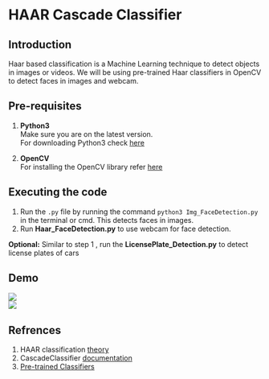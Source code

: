 # HAAR Cascade Classifier  

## Introduction  
Haar based classification is a Machine Learning technique to detect objects in images or videos. We will be using pre-trained Haar classifiers in OpenCV to detect faces in images and webcam.  

## Pre-requisites  
1) **Python3**   
  Make sure you are on the latest version.  
  For downloading Python3 check [here](https://www.python.org/downloads/)  
  
2) **OpenCV**   
  For installing the OpenCV library refer [here](https://pypi.org/project/opencv-python/)

## Executing the code  
1) Run the `.py` file by running the command `python3 Img_FaceDetection.py` in the terminal or cmd. This detects faces in images.  
2) Run **Haar_FaceDetection.py** to use webcam for face detection.  

**Optional:** Similar to step 1 , run the **LicensePlate_Detection.py** to detect license plates of cars

## Demo  
![](https://github.com/Pranjalmishra30/openCV-Rep/blob/master/Mini-Projects/Haar_Cascade_Classifier/Data/Face_Detected.png)  
![](https://github.com/Pranjalmishra30/openCV-Rep/blob/master/Mini-Projects/Haar_Cascade_Classifier/Data/LicensePlate_Detected.png)

## Refrences  
1. HAAR classification [theory](https://docs.opencv.org/master/db/d28/tutorial_cascade_classifier.html)  
2. CascadeClassifier [documentation](https://docs.opencv.org/3.4/d1/de5/classcv_1_1CascadeClassifier.html) 
3. [Pre-trained Classifiers](https://github.com/opencv/opencv/tree/master/data/haarcascades)  



